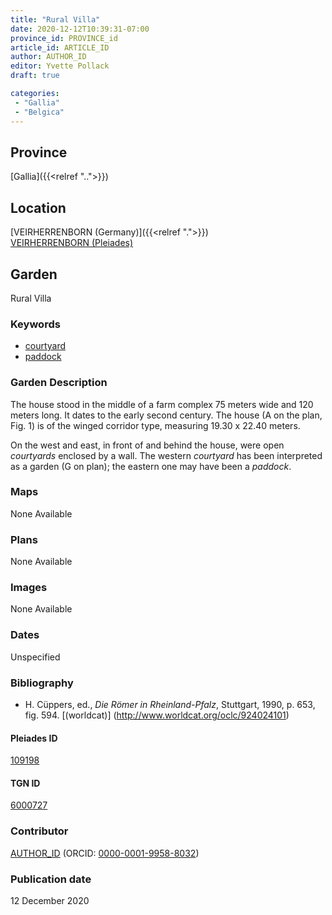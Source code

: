 ```yaml
---
title: "Rural Villa"
date: 2020-12-12T10:39:31-07:00
province_id: PROVINCE_id
article_id: ARTICLE_ID
author: AUTHOR_ID
editor: Yvette Pollack
draft: true

categories:
 - "Gallia"
 - "Belgica"
---
```


## Province
[Gallia]({{<relref "..">}})

## Location

[VEIRHERRENBORN  (Germany)]({{<relref ".">}}) \
[VEIRHERRENBORN (Pleiades)](<!-- none available -->)

<!--### Location Description-->

<!-- LEAVE THIS BLANK FOR NOW -->

<!--## Sublocation-->

<!--
[AREA WITHIN LOCATION, LIKE “PALATINE HILL”](GEOREFERENCE LINK)
A sublocation is any area larger than an individual garden, but located within a location. I would always try to include a link to a controlled vocabulary here if possible. This ID may well be different from the Garden ID, e.g., Pompeii versus a Garden in one of the houses which has its own Pleiades ID.
-->

<!-- ### Sublocation Description -->

## Garden
Rural Villa

### Keywords
- [courtyard](http://vocab.getty.edu/page/aat/300004095)
- [paddock](http://vocab.getty.edu/page/aat/300428748)

### Garden Description

The house stood in the middle of a farm complex 75 meters wide and 120 meters long. It dates to the early second century.  The house (A on the plan, Fig. 1) is of the winged corridor type, measuring 19.30 x 22.40 meters.

 On the west and east, in front of and behind the house, were open *courtyards* enclosed by a wall. The western *courtyard* has been interpreted as a garden (G on plan); the eastern one may have been a *paddock*.


<!-- Text comes from draft file-->


### Maps

None Available

### Plans

None Available
<!--
{{< figure src="IMG_URL" alt="ALT_TEXT" title="CAPTION" >}}
-->

### Images

None Available
<!--
{{< figure src="IMG_URL" alt="ALT_TEXT" title="CAPTION" >}}
-->

### Dates
Unspecified

### Bibliography
- H. Cüppers, ed., *Die Römer in Rheinland-Pfalz*, Stuttgart, 1990, p. 653, fig. 594. [(worldcat)] (http://www.worldcat.org/oclc/924024101)

<!--#### Periodo ID-->

<!-- [PERIODO_ID](https://pleiades.stoa.org/places/PLEIADES_ID) -->

#### Pleiades ID

[109198](<!-- not on pleiades -->)

#### TGN ID
[6000727](http://vocab.getty.edu/page/tgn/6000727)

### Contributor
[AUTHOR_ID](link) (ORCID: [0000-0001-9958-8032](https://orcid.org/0000-0001-9958-8032))

### Publication date
12 December 2020

<!--### Related articles-->

<!-- Links to other related articles. Leave blank for now -->